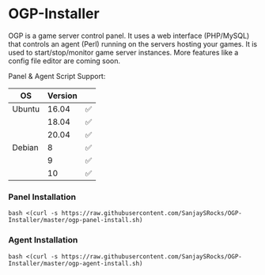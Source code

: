 # OGP-Installer
OGP is a game server control panel. It uses a web interface (PHP/MySQL) that controls an agent (Perl) running on the servers hosting your games. It is used to start/stop/monitor game server instances. More features like a config file editor are coming soon.

Panel & Agent Script Support:

| OS     | Version |   |
|--------|---------|---|
| Ubuntu | 16.04   | ✅ |
|        | 18.04   | ✅ |
|        | 20.04   | ✅ |
| Debian | 8       | ✅ |
|        | 9       | ✅ |
|        | 10      | ✅ |

### Panel Installation

    bash <(curl -s https://raw.githubusercontent.com/SanjaySRocks/OGP-Installer/master/ogp-panel-install.sh)

### Agent Installation 
	
    bash <(curl -s https://raw.githubusercontent.com/SanjaySRocks/OGP-Installer/master/ogp-agent-install.sh)
